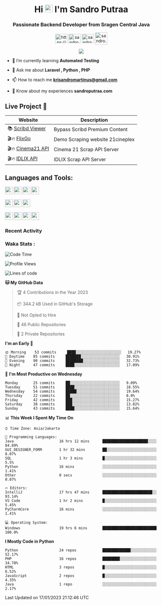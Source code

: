 

<h1 align="center">Hi <img src="https://media.giphy.com/media/hvRJCLFzcasrR4ia7z/giphy.gif" width="25px"> I'm Sandro Putraa</h1>
<h3 align="center">Passionate Backend Developer from Sragen Central Java</h3>

<p align="center">
    <a href="https://www.linkedin.com/in/sandro-putraa-34b80a19b/" target="blank"><img align="center" src="https://raw.githubusercontent.com/rahuldkjain/github-profile-readme-generator/master/src/images/icons/Social/linked-in-alt.svg" alt="https://www.linkedin.com/in/sandro-putraa-34b80a19b/" height="30" width="40" /></a>
    <a href="https://fb.com/sandro.putraaa" target="blank"><img align="center" src="https://raw.githubusercontent.com/rahuldkjain/github-profile-readme-generator/master/src/images/icons/Social/facebook.svg" alt="sandro.putraaa" height="30" width="40" /></a>
    <a href="https://instagram.com/sandro.putraa" target="blank"><img align="center" src="https://raw.githubusercontent.com/rahuldkjain/github-profile-readme-generator/master/src/images/icons/Social/instagram.svg" alt="sandro.putraa" height="30" width="40" /></a>
    <a href="https://wakatime.com/@sandrocods" target="blank"><img align="center" src="https://wakatime.com/static/img/wakatime-logo-text-vertical.png" alt="sandro.putraa" height="40" width="40" /></a>
   
</p>

<p align="center" style="p3">
<a href="https://github.com/antonkomarev/github-profile-views-counter">
    <img align="center"  src="https://komarev.com/ghpvc/?username=sandrocods&style=for-the-badge">
</a>

</p>



- 🌱 I’m currently learning **Automated Testing**

- 💬 Ask me about **Laravel , Python , PHP**

- 📫 How to reach me **krisandromartinus@gmail.com**

- 📄 Know about my experiences **sandroputraa.com**
 


## Live Project 🚀


| Website             | Description     |
| ----------------- | --- |
| 📚 [Scribd Viewer](http://sandroputraa.my.id/scribd/) | Bypass Scribd Premium Content |
| 🎬🔥 [FlixGo](https://testflsk.sandroputraa.com/) | Demo Scraping website 21cineplex  |
| 🎬🔥 [Cinema21 API](https://cinema-21-scrapper.vercel.app/) | Cinema 21 Scrap API Server |
| 🎬🔥 [IDLIX API](https://idlix-api.vercel.app/) | IDLIX Scrap API Server |



## Languages and Tools:

<img src="https://img.shields.io/badge/-Git-white?style=for-the-badge&logo=git" height="25" /></img>
<img src="https://img.shields.io/badge/-GitHub-white?style=for-the-badge&logo=github&logoColor=007ACC" height="25" /></img> <img src="https://img.shields.io/badge/-VS%20Code-white?style=for-the-badge&logo=visual-studio-code&logoColor=007ACC" height="25" /></img> <img src="https://img.shields.io/badge/-Pycharm-white?style=for-the-badge&logo=pycharm&logoColor=007ACC" height="25" /></img>

<img src="https://img.shields.io/badge/-Laravel-white?style=for-the-badge&logo=laravel&logoColor=007ACC" height="25" /></img>
<img src="https://img.shields.io/badge/-Flask-white?style=for-the-badge&logo=flask&logoColor=007ACC" height="25" /></img>
<img src="https://img.shields.io/badge/-Selenium-white?style=for-the-badge&logo=selenium&logoColor=007ACC" height="25" /></img>

<img src="https://img.shields.io/badge/-Python-white?style=for-the-badge&logo=python&logoColor=007ACC" height="25" /></img>
<img src="https://img.shields.io/badge/-Php-white?style=for-the-badge&logo=php&logoColor=007ACC" height="25" /></img>
<img src="https://img.shields.io/badge/-java-white?style=for-the-badge&logo=java&logoColor=007ACC" height="25" /></img>
<img src="https://img.shields.io/badge/-c++-white?style=for-the-badge&logo=c%2B%2B&logoColor=007ACC" height="25" /></img>



### Recent Activity
<!--START_SECTION:activity-->

<!--END_SECTION:activity-->

### Waka Stats :
<!--START_SECTION:waka-->
![Code Time](http://img.shields.io/badge/Code%20Time-473%20hrs%2054%20mins-blue)

![Profile Views](http://img.shields.io/badge/Profile%20Views-9-blue)

![Lines of code](https://img.shields.io/badge/From%20Hello%20World%20I%27ve%20Written-1%20Million%20lines%20of%20code-blue)

**🐱 My GitHub Data** 

> 🏆 4 Contributions in the Year 2023
 > 
> 📦 344.2 kB Used in GitHub's Storage 
 > 
> 🚫 Not Opted to Hire
 > 
> 📜 46 Public Repositories 
 > 
> 🔑 2 Private Repositories  
 > 
**I'm an Early 🐤** 

```text
🌞 Morning    53 commits     ████░░░░░░░░░░░░░░░░░░░░░   19.27% 
🌆 Daytime    85 commits     ███████░░░░░░░░░░░░░░░░░░   30.91% 
🌃 Evening    90 commits     ████████░░░░░░░░░░░░░░░░░   32.73% 
🌙 Night      47 commits     ████░░░░░░░░░░░░░░░░░░░░░   17.09%

```
📅 **I'm Most Productive on Wednesday** 

```text
Monday       25 commits     ██░░░░░░░░░░░░░░░░░░░░░░░   9.09% 
Tuesday      51 commits     ████░░░░░░░░░░░░░░░░░░░░░   18.55% 
Wednesday    54 commits     █████░░░░░░░░░░░░░░░░░░░░   19.64% 
Thursday     22 commits     ██░░░░░░░░░░░░░░░░░░░░░░░   8.0% 
Friday       42 commits     ███░░░░░░░░░░░░░░░░░░░░░░   15.27% 
Saturday     38 commits     ███░░░░░░░░░░░░░░░░░░░░░░   13.82% 
Sunday       43 commits     ████░░░░░░░░░░░░░░░░░░░░░   15.64%

```


📊 **This Week I Spent My Time On** 

```text
⌚︎ Time Zone: Asia/Jakarta

💬 Programming Languages: 
Java                     16 hrs 12 mins      █████████████████████░░░░   84.89% 
GUI_DESIGNER_FORM        1 hr 32 mins        ██░░░░░░░░░░░░░░░░░░░░░░░   8.07% 
SQL                      1 hr 3 mins         █░░░░░░░░░░░░░░░░░░░░░░░░   5.5% 
Python                   16 mins             ░░░░░░░░░░░░░░░░░░░░░░░░░   1.41% 
Other                    0 secs              ░░░░░░░░░░░░░░░░░░░░░░░░░   0.07%

🔥 Editors: 
IntelliJ                 17 hrs 47 mins      ███████████████████████░░   93.14% 
VS Code                  1 hr 2 mins         █░░░░░░░░░░░░░░░░░░░░░░░░   5.45% 
PyCharmCore              16 mins             ░░░░░░░░░░░░░░░░░░░░░░░░░   1.41%

💻 Operating System: 
Windows                  19 hrs 6 mins       █████████████████████████   100.0%

```

**I Mostly Code in Python** 

```text
Python                   24 repos            █████████████░░░░░░░░░░░░   52.17% 
PHP                      16 repos            ████████░░░░░░░░░░░░░░░░░   34.78% 
HTML                     3 repos             █░░░░░░░░░░░░░░░░░░░░░░░░   6.52% 
JavaScript               2 repos             █░░░░░░░░░░░░░░░░░░░░░░░░   4.35% 
Java                     1 repo              ░░░░░░░░░░░░░░░░░░░░░░░░░   2.17%

```



 Last Updated on 17/01/2023 21:12:46 UTC
<!--END_SECTION:waka-->
